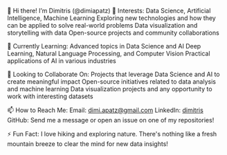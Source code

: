 👋 Hi there! I’m Dimitris (@dimiapatz)
👀 Interests:
Data Science, Artificial Intelligence, Machine Learning
Exploring new technologies and how they can be applied to solve real-world problems
Data visualization and storytelling with data
Open-source projects and community collaborations

🌱 Currently Learning:
Advanced topics in Data Science and AI 
Deep Learning, Natural Language Processing, and Computer Vision
Practical applications of AI in various industries

💞️ Looking to Collaborate On:
Projects that leverage Data Science and AI to create meaningful impact
Open-source initiatives related to data analysis and machine learning
Data visualization projects and any opportunity to work with interesting datasets

📫 How to Reach Me:
Email: dimi.apatz@gmail.com
LinkedIn: [dimitris](https://www.linkedin.com/in/dimitrios-apatzidis-6617a929a/)
GitHub: Send me a message or open an issue on one of my repositories!

⚡ Fun Fact:
I love hiking and exploring nature. There's nothing like a fresh mountain breeze to clear the mind for new data insights!


<!---
dimiapatz/dimiapatz is a ✨ special ✨ repository because its `README.md` (this file) appears on your GitHub profile.
You can click the Preview link to take a look at your changes.
--->
